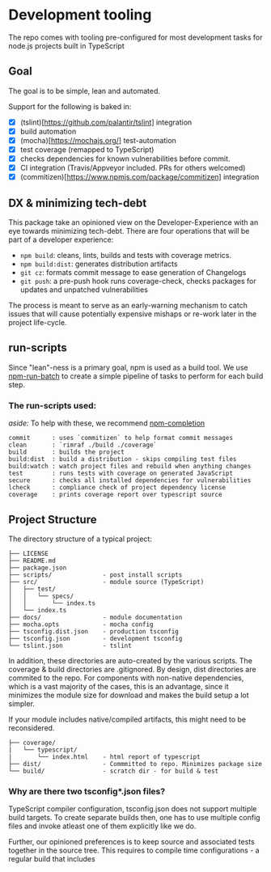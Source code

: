 # Development tooling

The repo comes with tooling pre-configured for most development tasks
for node.js projects built in TypeScript

## Goal
The goal is to be simple, lean and automated.

Support for the following is baked in:

- [x] (tslint)[https://github.com/palantir/tslint] integration
- [x] build automation
- [x] (mocha)[https://mochajs.org/] test-automation
- [x] test coverage (remapped to TypeScript)
- [x] checks dependencies for known vulnerabilities before commit.
- [x] CI integration (Travis/Appveyor included. PRs for others welcomed)
- [x] (commitizen)[https://www.npmjs.com/package/commitizen] integration

## DX & minimizing tech-debt
This package take an opinioned view on the Developer-Experience with an eye towards minimizing tech-debt.
There are four operations that will be part of a developer experience:
- `npm build`: cleans, lints, builds and tests with coverage metrics.
- `npm build:dist`: generates distribution artifacts
- `git cz`: formats commit message to ease generation of Changelogs
- `git push`: a pre-push hook runs coverage-check, checks packages for updates and unpatched vulnerabilities

The process is meant to serve as an early-warning mechanism to catch issues that will cause potentially
expensive mishaps or re-work later in the project life-cycle.

## run-scripts
Since "lean"-ness is a primary goal, npm is used as a build tool.
We use [npm-run-batch](https://github.com/sramam/npm-run-batch) to create
a simple pipeline of tasks to perform for each build step.

### The run-scripts used:

*aside:* To help with these, we recommend [npm-completion](https://docs.npmjs.com/cli/completion)

    commit      : uses `commitizen` to help format commit messages
    clean       : `rimraf ./build ./coverage`
    build       : builds the project
    build:dist  : build a distribution - skips compiling test files
    build:watch : watch project files and rebuild when anything changes
    test        : runs tests with coverage on generated JavaScript
    secure      : checks all installed dependencies for vulnerabilities
    lcheck      : compliance check of project dependency license
    coverage    : prints coverage report over typescript source

## Project Structure
The directory structure of a typical project:

    ├── LICENSE
    ├── README.md
    ├── package.json
    ├── scripts/              - post install scripts
    ├── src/                  - module source (TypeScript)
    │   ├── test/
    │   │   └── specs/
    │   │       └── index.ts
    │   └── index.ts
    ├── docs/                 - module documentation
    ├── mocha.opts            - mocha config
    ├── tsconfig.dist.json    - production tsconfig
    ├── tsconfig.json         - development tsconfig
    └── tslint.json           - tslint

In addition, these directories are auto-created by the various scripts.
The coverage & build directories are .gitignored.
By design, dist directories are commited to the repo. For components
with non-native dependencies, which is a vast majority of the cases,
this is an advantage, since it minimizes the module size for download
and makes the build setup a lot simpler.

If your module includes native/compiled artifacts, this might need to be
reconsidered.

    ├── coverage/
    |   └── typescript/
    |       └── index.html    - html report of typescript
    ├── dist/                 - Commmitted to repo. Minimizes package size
    └── build/                - scratch dir - for build & test

### Why are there two tsconfig*.json files?

TypeScript compiler configuration, tsconfig.json does not support multiple
build targets. To create separate builds then, one has to use multiple config
files and invoke atleast one of them explicitly like we do.

Further, our opinioned preferences is to keep source and associated tests
together in the source tree. This requires to compile time configurations -
a regular build that includes

